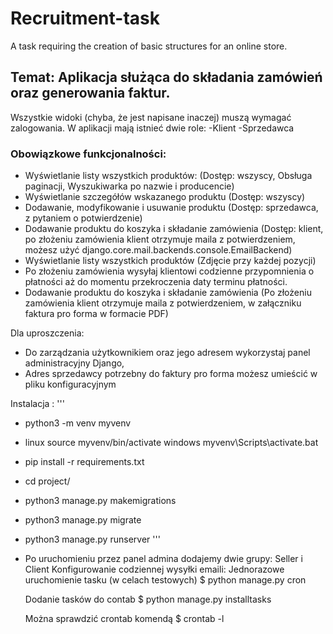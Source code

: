 # Recruitment-task
 A task requiring the creation of basic structures for an online store.

## Temat: Aplikacja służąca do składania zamówień oraz generowania faktur.
Wszystkie widoki (chyba, że jest napisane inaczej) muszą wymagać zalogowania. W aplikacji mają istnieć dwie role:
-Klient
-Sprzedawca

### Obowiązkowe funkcjonalności:
- Wyświetlanie listy wszystkich produktów: (Dostęp: wszyscy, Obsługa paginacji, Wyszukiwarka po nazwie i producencie)
- Wyświetlanie szczegółów wskazanego produktu (Dostęp: wszyscy)
- Dodawanie, modyfikowanie i usuwanie  produktu (Dostęp: sprzedawca, z pytaniem o potwierdzenie)
- Dodawanie produktu do koszyka i składanie zamówienia (Dostęp: klient, po złożeniu zamówienia klient otrzymuje maila z potwierdzeniem, możesz użyć django.core.mail.backends.console.EmailBackend)
- Wyświetlanie listy wszystkich produktów (Zdjęcie przy każdej pozycji)
- Po złożeniu zamówienia wysyłaj klientowi codzienne przypomnienia o płatności aż do momentu przekroczenia daty terminu płatności.
- Dodawanie produktu do koszyka i składanie zamówienia (Po złożeniu zamówienia klient otrzymuje maila z potwierdzeniem, w załączniku
faktura pro forma w formacie PDF)

Dla uproszczenia:
- Do zarządzania użytkownikiem oraz jego adresem wykorzystaj panel administracyjny Django,
- Adres sprzedawcy potrzebny do faktury pro forma możesz umieścić w pliku konfiguracyjnym

Instalacja :
'''
- python3 -m venv myvenv
-	linux source myvenv/bin/activate windows	myvenv\Scripts\activate.bat
- pip install -r requirements.txt
- cd project/
- python3 manage.py makemigrations
- python3 manage.py migrate
- python3 manage.py runserver
'''
- Po uruchomieniu przez panel admina dodajemy dwie grupy: Seller i Client
Konfigurowanie codziennej wysyłki emaili:
	Jednorazowe uruchomienie tasku (w celach testowych)
	$ python manage.py cron

	Dodanie tasków do contab
	$ python manage.py installtasks

	Można sprawdzić crontab komendą
	$ crontab -l
